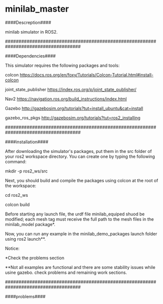 # minilab_master
####Descreption####

minilab simulator in ROS2.

####################################################################################

####Dependencies####

This simulator requires the following packages and tools:

  colcon https://docs.ros.org/en/foxy/Tutorials/Colcon-Tutorial.html#install-colcon
  
  joint_state_publisher https://index.ros.org/p/joint_state_publisher/
  
  Nav2 https://navigation.ros.org/build_instructions/index.html
  
  Gazebo http://gazebosim.org/tutorials?tut=install_ubuntu&cat=install
  
  gazebo_ros_pkgs http://gazebosim.org/tutorials?tut=ros2_installing

####################################################################################

####installation####

After downloading the simulator's packages, put them in the src folder of your ros2 workspace directory. You can create one by typing the following command:

  mkdir -p ros2_ws/src
  
Next, you should build and compile the packages using colcon at the root of the workspace:

  cd ros2_ws
  
  colcon build
  
Before starting any launch file, the urdf file minilab_equiped shuod be modified; each mesh tag must receive the full path to the mesh files in the minilab_model package*.
  
Now, you can run any example in the minilab_demo_packages launch folder using ros2 launch**.

Notice:

*Check the problems section

**Not all examples are functional and there are some stability issues while usine gazebo. check problems and remaining work sections.

####################################################################################

####problems####




  
